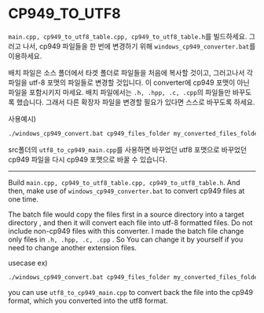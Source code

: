 # CP949_TO_UTF8

`main.cpp, cp949_to_utf8_table.cpp, cp949_to_utf8_table.h`를 빌드하세요. 그러고 나서, cp949 파일들을 한 번에 변경하기 위해 `windows_cp949_converter.bat`를 이용하세요.

배치 파일은 소스 폴더에서 타겟 폴더로 파일들을 처음에 복사할 것이고, 그러고나서 각 파일을 utf-8 포맷의 파일들로 변경할 것입니다. 이 converter에 cp949 포맷이 아닌 파일을 포함시키지 마세요. 배치 파일에서는 `.h, .hpp, .c, .cpp`의 파일들만 바꾸도록 했습니다. 그래서 다른 확장자 파일을 변경할 필요가 있다면 스스로 바꾸도록 하세요.

사용예시)

```bash
./windows_cp949_convert.bat cp949_files_folder my_converted_files_folder converter.exe
```



src폴더의 `utf8_to_cp949_main.cpp`를 사용하면 바꾸었던 utf8 포맷으로 바꾸었던 cp949 파일을 다시 cp949 포맷으로 바꿀 수 있습니다.



---

Build `main.cpp, cp949_to_utf8_table.cpp, cp949_to_utf8_table.h`. And then, make use of `windows_cp949_converter.bat` to convert cp949 files at one time.

The batch file would copy the files first in a source directory into a target directory , and then it will convert each file into utf-8 formatted files. Do not include non-cp949 files with this converter. I made the batch file change only files in `.h, .hpp, .c, .cpp` . So You can change it by yourself if you need to change another extension files. 

usecase ex) 

```bash
./windows_cp949_convert.bat cp949_files_folder my_converted_files_folder converter.exe
```



you can use `utf8_to_cp949_main.cpp` to convert back the file into the cp949 format, which you converted into the utf8 format.
